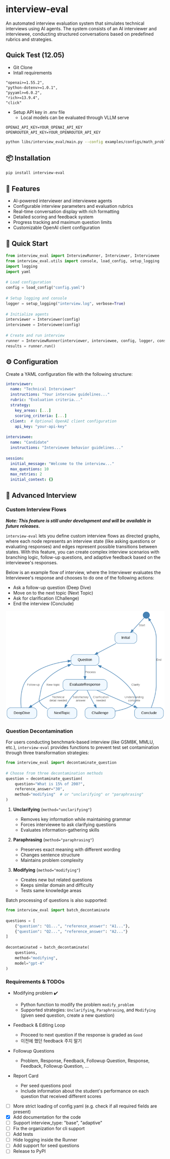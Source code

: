 # interview-eval

An automated interview evaluation system that simulates technical interviews using AI agents. The system consists of an AI interviewer and interviewee, conducting structured conversations based on predefined rubrics and strategies.

## Quick Test (12.05)
- Git Clone
- Intall requirements
```
"openai>=1.55.2",
"python-dotenv>=1.0.1",
"pyyaml>=6.0.2",
"rich>=13.9.4",
"click"
```

- Setup API key in .env file
  - Local models can be evaluated through VLLM serve
```
OPENAI_API_KEY=YOUR_OPENAI_API_KEY
OPENROUTER_API_KEY=YOUR_OPENROUTER_API_KEY
```

```bash
python libs/interview_eval/main.py --config examples/configs/math_problem_solving.yaml
```

## 📦 Installation

```bash
pip install interview-eval
```

## 🌟 Features

- AI-powered interviewer and interviewee agents
- Configurable interview parameters and evaluation rubrics
- Real-time conversation display with rich formatting
- Detailed scoring and feedback system
- Progress tracking and maximum question limits
- Customizable OpenAI client configuration

## 🚀 Quick Start

```python
from interview_eval import InterviewRunner, Interviewer, Interviewee
from interview_eval.utils import console, load_config, setup_logging
import logging
import yaml

# Load configuration
config = load_config("config.yaml")

# Setup logging and console
logger = setup_logging("interview.log", verbose=True)

# Initialize agents
interviewer = Interviewer(config)
interviewee = Interviewee(config)

# Create and run interview
runner = InterviewRunner(interviewer, interviewee, config, logger, console)
results = runner.run()
```

## ⚙️ Configuration

Create a YAML configuration file with the following structure:

```yaml
interviewer:
  name: "Technical Interviewer"
  instructions: "Your interview guidelines..."
  rubric: "Evaluation criteria..."
  strategy:
    key_areas: [...]
    scoring_criteria: [...]
  client:  # Optional OpenAI client configuration
    api_key: "your-api-key"

interviewee:
  name: "Candidate"
  instructions: "Interviewee behavior guidelines..."

session:
  initial_message: "Welcome to the interview..."
  max_questions: 10
  max_retries: 2
  initial_context: {}
```

## 🎯 Advanced Interview

### Custom Interview Flows

***Note: This feature is still under development and will be available in future releases.***

`interview-eval` lets you define custom interview flows as directed graphs, where each node represents an interview state (like asking questions or evaluating responses) and edges represent possible transitions between states. With this feature, you can create complex interview scenarios with branching logic, follow-up questions, and adaptive feedback based on the interviewee's responses.

Below is an example flow of interview, where the Interviewer evaluates the Interviewee's response and chooses to do one of the following actions: 
- Ask a follow-up question (Deep Dive)
- Move on to the next topic (Next Topic)
- Ask for clarification (Challenge)
- End the interview (Conclude)

![Interview Flow](assets/interview-flow.png)


### Question Decontamination

For users conducting benchmark-based interview (like GSM8K, MMLU, etc.), `interview-eval` provides functions to prevent test set contamination through three transformation strategies:

```python
from interview_eval import decontaminate_question

# Choose from three decontamination methods
question = decontaminate_question(
    question="What is 15% of 200?",
    reference_answer="30",
    method="modifying"  # or "unclarifying" or "paraphrasing"
)
```

1. **Unclarifying** (`method="unclarifying"`)
   - Removes key information while maintaining grammar
   - Forces interviewee to ask clarifying questions
   - Evaluates information-gathering skills

2. **Paraphrasing** (`method="paraphrasing"`)
   - Preserves exact meaning with different wording
   - Changes sentence structure
   - Maintains problem complexity

3. **Modifying** (`method="modifying"`)
   - Creates new but related questions
   - Keeps similar domain and difficulty
   - Tests same knowledge areas


Batch processing of questions is also supported:

```python
from interview_eval import batch_decontaminate

questions = [
    {"question": "Q1...", "reference_answer": "A1..."},
    {"question": "Q2...", "reference_answer": "A2..."}
]

decontaminated = batch_decontaminate(
    questions,
    method="modifying",
    model="gpt-4"
)
```


### Requirements & TODOs

- Modifying problem ✔️
  - Python function to modify the problem `modify_problem`
  - Supported strategies: `Unclarifying`, `Paraphrasing`, and `Modifying` (given seed question, create a new question)

- Feedback & Editing Loop
  - Proceed to next question if the response is graded as `Good`
  - 이전에 했던 feedback 주지 말기

- Followup Questions
  - Problem, Response, Feedback, Followup Question, Response, Feedback, Followup Question, ...

- Report Card
  - Per seed questions pool
  - Include information about the student's performance on each question that received different scores


- [ ] More strict loading of config.yaml (e.g. check if all required fields are present)
- [X] Add documentation for the code
- [ ] Support interview_type: "base", "adaptive"
- [ ] Fix the organization for cli support
- [ ] Add tests
- [ ] Hide logging inside the Runner
- [ ] Add support for seed questions
- [ ] Release to PyPI

